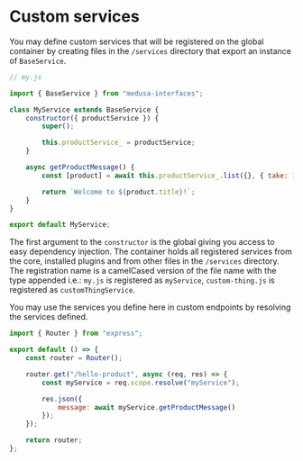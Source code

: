 # Custom services

You may define custom services that will be registered on the global container by creating files in the `/services` directory that export an instance of `BaseService`.

```js
// my.js

import { BaseService } from "medusa-interfaces";

class MyService extends BaseService {
    constructor({ productService }) {
        super();

        this.productService_ = productService;
    }

    async getProductMessage() {
        const [product] = await this.productService_.list({}, { take: 1 });

        return `Welcome to ${product.title}!`;
    }
}

export default MyService;
```

The first argument to the `constructor` is the global giving you access to easy dependency injection. The container holds all registered services from the core, installed plugins and from other files in the `/services` directory. The registration name is a camelCased version of the file name with the type appended i.e.: `my.js` is registered as `myService`, `custom-thing.js` is registered as `customThingService`.

You may use the services you define here in custom endpoints by resolving the services defined.

```js
import { Router } from "express";

export default () => {
    const router = Router();

    router.get("/hello-product", async (req, res) => {
        const myService = req.scope.resolve("myService");

        res.json({
            message: await myService.getProductMessage()
        });
    });

    return router;
};
```
